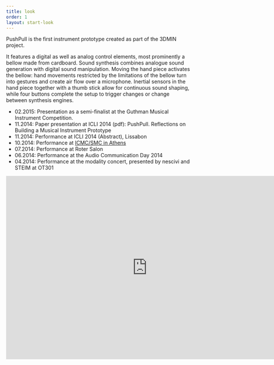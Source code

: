 ```yaml
---
title: look
order: 1
layout: start-look
---
```


PushPull is the first instrument prototype created as part of the 3DMIN project. 

It features a digital as well as analog control elements, most prominently a bellow made from cardboard. Sound synthesis combines analogue sound generation with digital sound manipulation. Moving the hand piece activates the bellow: hand movements restricted by the limitations of the bellow turn into gestures and create air flow over a microphone. Inertial sensors in the hand piece together with a thumb stick allow for continuous sound shaping, while four buttons complete the setup to trigger changes or change between synthesis engines.

- 02.2015: Presentation as a semi-finalist at the Guthman Musical Instrument Competition.
- 11.2014: Paper presentation at ICLI 2014 (pdf): PushPull. Reflections on Building a Musical Instrument Prototype
- 11.2014: Performance at ICLI 2014 (Abstract), Lissabon
- 10.2014: Performance at [ICMC/SMC in Athens](http://www.icmc14-smc14.net/)
- 07.2014: Performance at Roter Salon
- 06.2014: Performance at the Audio Communication Day 2014
- 04.2014: Performance at the modality concert, presented by nescivi and STEIM at OT301

<iframe src="https://player.vimeo.com/video/110656141?title=0&byline=0&portrait=0" width="770px" height="500px" frameborder="0" webkitallowfullscreen mozallowfullscreen allowfullscreen></iframe>


